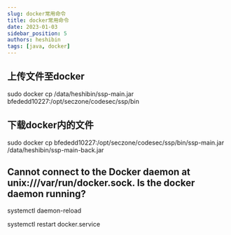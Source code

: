 ```yaml
---
slug: docker常用命令
title: docker常用命令
date: 2023-01-03
sidebar_position: 5
authors: heshibin
tags: [java, docker]
---
```


## 上传文件至docker

sudo docker cp /data/heshibin/ssp-main.jar bfededd10227:/opt/seczone/codesec/ssp/bin

## 下载docker内的文件

sudo docker cp bfededd10227:/opt/seczone/codesec/ssp/bin/ssp-main.jar /data/heshibin/ssp-main-back.jar

## Cannot connect to the Docker daemon at unix:///var/run/docker.sock. Is the docker daemon running?

systemctl daemon-reload

systemctl restart docker.service
